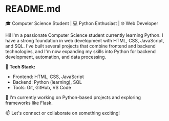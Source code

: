 # README.md
🎓 Computer Science Student | 💻 Python Enthusiast | 🌐 Web Developer

Hi! I'm a passionate Computer Science student currently learning Python. I have a strong foundation in web development with HTML, CSS, JavaScript, and SQL. I've built several projects that combine frontend and backend technologies, and I'm now expanding my skills into Python for backend development, automation, and data processing.

🔧 **Tech Stack:**
- Frontend: HTML, CSS, JavaScript
- Backend: Python (learning), SQL
- Tools: Git, GitHub, VS Code

🚀 I'm currently working on Python-based projects and exploring frameworks like Flask.

📫 Let's connect or collaborate on something exciting!
